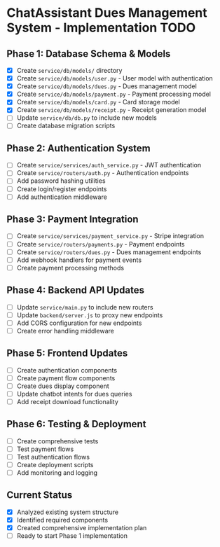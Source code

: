 # ChatAssistant Dues Management System - Implementation TODO

## Phase 1: Database Schema & Models
- [x] Create `service/db/models/` directory
- [x] Create `service/db/models/user.py` - User model with authentication
- [x] Create `service/db/models/dues.py` - Dues management model
- [x] Create `service/db/models/payment.py` - Payment processing model
- [x] Create `service/db/models/card.py` - Card storage model
- [x] Create `service/db/models/receipt.py` - Receipt generation model
- [ ] Update `service/db/db.py` to include new models
- [ ] Create database migration scripts

## Phase 2: Authentication System
- [ ] Create `service/services/auth_service.py` - JWT authentication
- [ ] Create `service/routers/auth.py` - Authentication endpoints
- [ ] Add password hashing utilities
- [ ] Create login/register endpoints
- [ ] Add authentication middleware

## Phase 3: Payment Integration
- [ ] Create `service/services/payment_service.py` - Stripe integration
- [ ] Create `service/routers/payments.py` - Payment endpoints
- [ ] Create `service/routers/dues.py` - Dues management endpoints
- [ ] Add webhook handlers for payment events
- [ ] Create payment processing methods

## Phase 4: Backend API Updates
- [ ] Update `service/main.py` to include new routers
- [ ] Update `backend/server.js` to proxy new endpoints
- [ ] Add CORS configuration for new endpoints
- [ ] Create error handling middleware

## Phase 5: Frontend Updates
- [ ] Create authentication components
- [ ] Create payment flow components
- [ ] Create dues display component
- [ ] Update chatbot intents for dues queries
- [ ] Add receipt download functionality

## Phase 6: Testing & Deployment
- [ ] Create comprehensive tests
- [ ] Test payment flows
- [ ] Test authentication flows
- [ ] Create deployment scripts
- [ ] Add monitoring and logging

## Current Status
- [x] Analyzed existing system structure
- [x] Identified required components
- [x] Created comprehensive implementation plan
- [ ] Ready to start Phase 1 implementation
